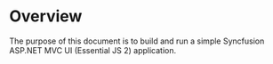 # Overview

The purpose of this document is to build and run a simple Syncfusion ASP.NET MVC UI (Essential JS 2) application.
